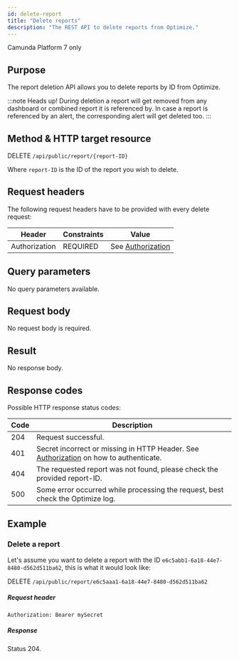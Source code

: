 ```yaml
---
id: delete-report
title: "Delete reports"
description: "The REST API to delete reports from Optimize."
---
```


<span class="badge badge--platform">Camunda Platform 7 only</span>

## Purpose

The report deletion API allows you to delete reports by ID from Optimize.

:::note Heads up!
During deletion a report will get removed from any dashboard or combined report it is referenced by. In case a report is referenced by an alert, the corresponding alert will get deleted too.
:::

## Method & HTTP target resource

DELETE `/api/public/report/{report-ID}`

Where `report-ID` is the ID of the report you wish to delete.

## Request headers

The following request headers have to be provided with every delete request:

|Header|Constraints|Value|
|--- |--- |--- |
|Authorization|REQUIRED|See [Authorization](../../authorization)|

## Query parameters

No query parameters available.

## Request body

No request body is required.

## Result

No response body.

## Response codes

Possible HTTP response status codes:

|Code|Description|
|--- |--- |
|204|Request successful.|
|401|Secret incorrect or missing in HTTP Header. See [Authorization](../../authorization) on how to authenticate.|
|404|The requested report was not found, please check the provided report-ID.|
|500|Some error occurred while processing the request, best check the Optimize log.|

## Example

### Delete a report

Let's assume you want to delete a report with the ID `e6c5abb1-6a18-44e7-8480-d562d511ba62`, this is what it would look like:

DELETE `/api/public/report/e6c5aaa1-6a18-44e7-8480-d562d511ba62`

##### Request header
`Authorization: Bearer mySecret`

##### Response

Status 204.
